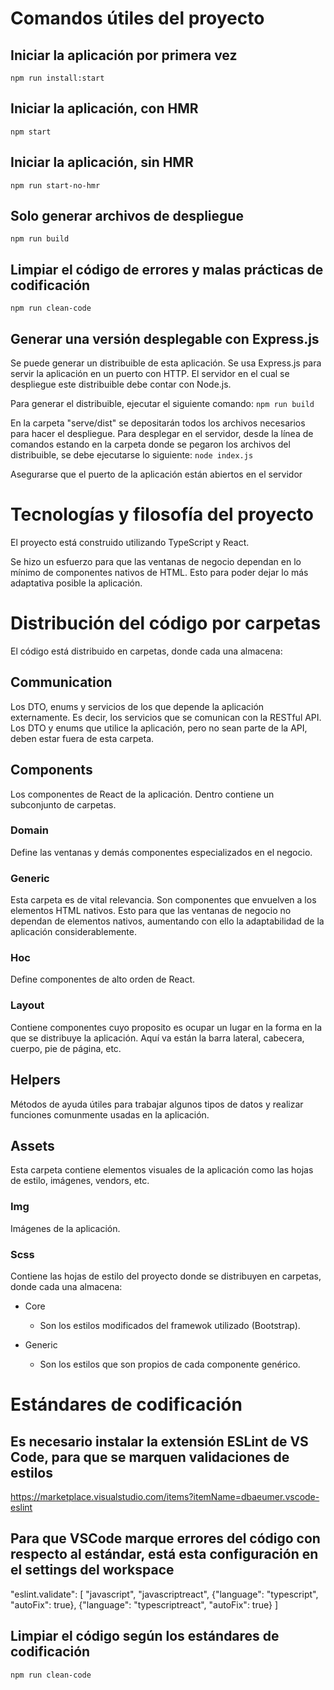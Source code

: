 # Comandos útiles del proyecto

## Iniciar la aplicación por primera vez
`npm run install:start`

## Iniciar la aplicación, con HMR
`npm start`

## Iniciar la aplicación, sin HMR
`npm run start-no-hmr`

## Solo generar archivos de despliegue
`npm run build`

## Limpiar el código de errores y malas prácticas de codificación
`npm run clean-code`

## Generar una versión desplegable con Express.js
Se puede generar un distribuible de esta aplicación. Se usa Express.js para servir la aplicación en un puerto con HTTP.
El servidor en el cual se despliegue este distribuible debe contar con Node.js.

Para generar el distribuible, ejecutar el siguiente comando:
`npm run build`

En la carpeta "serve/dist" se depositarán todos los archivos necesarios para hacer el despliegue.
Para desplegar en el servidor, desde la línea de comandos estando en la carpeta donde se pegaron los archivos del distribuible, se debe ejecutarse lo siguiente:
`node index.js`

Asegurarse que el puerto de la aplicación están abiertos en el servidor

# Tecnologías y filosofía del proyecto
El proyecto está construido utilizando TypeScript y React.

Se hizo un esfuerzo para que las ventanas de negocio dependan en lo mínimo de componentes nativos de HTML. Esto para poder dejar lo más adaptativa posible la aplicación.

# Distribución del código por carpetas
El código está distribuido en carpetas, donde cada una almacena:
## Communication
Los DTO, enums y servicios de los que depende la aplicación externamente. 
Es decir, los servicios que se comunican con la RESTful API.
Los DTO y enums que utilice la aplicación, pero no sean parte de la API, deben estar fuera de esta carpeta.

## Components
Los componentes de React de la aplicación. Dentro contiene un subconjunto de carpetas.
### Domain
Define las ventanas y demás componentes especializados en el negocio.
### Generic
Esta carpeta es de vital relevancia. Son componentes que envuelven a los elementos HTML nativos. Esto para que las ventanas de negocio no dependan de elementos nativos, aumentando con ello la adaptabilidad de la aplicación considerablemente.
### Hoc
Define componentes de alto orden de React.
### Layout
Contiene componentes cuyo proposito es ocupar un lugar en la forma en la que se distribuye la aplicación. Aquí va están la barra lateral, cabecera, cuerpo, pie de página, etc.

## Helpers
Métodos de ayuda útiles para trabajar algunos tipos de datos y realizar funciones comunmente usadas en la aplicación.

## Assets
Esta carpeta contiene elementos visuales de la aplicación como las hojas de estilo, imágenes, vendors, etc.

### Img
Imágenes de la aplicación.

### Scss
Contiene las hojas de estilo del proyecto donde se distribuyen en carpetas, donde cada una almacena:

- Core
  - Son los estilos modificados del framewok utilizado (Bootstrap).

- Generic
  - Son los estilos que son propios de cada componente genérico.
  
# Estándares de codificación
## Es necesario instalar la extensión ESLint de VS Code, para que se marquen validaciones de estilos

https://marketplace.visualstudio.com/items?itemName=dbaeumer.vscode-eslint

## Para que VSCode marque errores del código con respecto al estándar, está esta configuración en el settings del workspace

"eslint.validate": [
    "javascript",
    "javascriptreact",
    {"language": "typescript", "autoFix": true},
    {"language": "typescriptreact", "autoFix": true}
]

## Limpiar el código según los estándares de codificación

`npm run clean-code`
